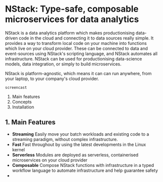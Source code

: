 # NStack: Type-safe, composable microservices for data analytics

NStack is a data analytics platform which makes productionising data-driven code in the cloud and connecting it to data sources really simple. It provides a way to transform local code on your machine into functions which live on your cloud provider. These can be connected to data and event-sources using NStack's scripting language, and NStack automates all infrastructure. NStack can be used for productionising data-science models, data integration, or simply to build microservices.

NStack is platform-agnostic, which means it can can run anywhere, from your laptop, to your company's cloud provider.

```
screencast
```

1. Main features
2. Concepts
3. Installation


## 1. Main Features

- **Streaming** Easily move your batch workloads and existing code to a streaming paradigm, without complex infrastructure.
- **Fast** Fast throughout by using the latest developments in the Linux kernel
- **Serverless** Modules are deployed as serverless, containerised microservices on your cloud provider
- **Composable** Compose NStack functions with infrastructure in a typed workflow language to automate infrastructure and help guarantee safety
- 



